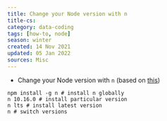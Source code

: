 ```yaml
---
title: Change your Node version with n
title-cs: 
category: data-coding
tags: [how-to, node]
season: winter
created: 14 Nov 2021
updated: 05 Jan 2022
sources: Misc
---
```


- Change your Node version with `n` (based on [this](https://aurooba.com/switch-node-js-version))

```shell
npm install -g n # install n globally
n 10.16.0 # install particular version
n lts # install latest version
n # switch versions
```